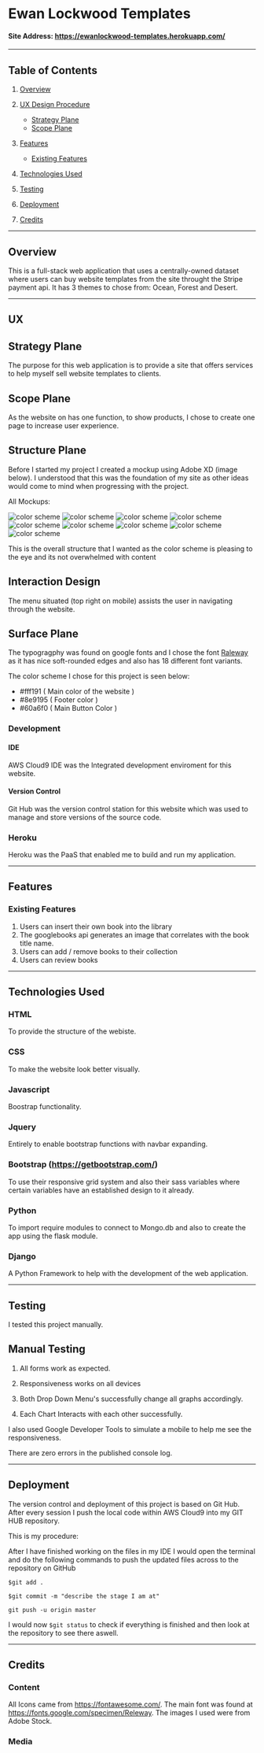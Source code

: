 # Ewan Lockwood Templates

#### Site Address: https://ewanlockwood-templates.herokuapp.com/

-----

## Table of Contents

1. [Overview](#overview)

2. [UX Design Procedure](#ux)
    - [Strategy Plane](#strategy-plane)
    - [Scope Plane](#scope-plane)

3. [Features](#features)
    - [Existing Features](#existing-features)
    
4. [Technologies Used](#technologies-used)

5. [Testing](#testing)

6. [Deployment](#deployment)

7. [Credits](#credits)

-----

## Overview

This is a full-stack web application that uses a centrally-owned dataset where
users can buy website templates from the site throught the Stripe payment api. It
has 3 themes to chose from: Ocean, Forest and Desert.

-----


## UX

## Strategy Plane

The purpose for this web application is to provide a site that offers services to
help myself sell website templates to clients.

## Scope Plane

As the website on has one function, to show products, I chose to create one page to
increase user experience.

## Structure Plane

Before I started my project I created a mockup using Adobe XD (image below). I understood that this was the foundation of my
site as other ideas would come to mind when progressing with the project.

All Mockups:

<img src="static/assets/adobe_ux/iPhone 6-7-8 – Book – 1.png" alt="color scheme"/>
<img src="static/assets/adobe_ux/iPhone 6-7-8 – Book – 2.png" alt="color scheme"/>
<img src="static/assets/adobe_ux/iPhone 6-7-8 – Book – 3.png" alt="color scheme"/>
<img src="static/assets/adobe_ux/iPhone 6-7-8 Book.png" alt="color scheme"/>
<img src="static/assets/adobe_ux/iPhone 6-7-8 – Library.png" alt="color scheme"/>
<img src="static/assets/adobe_ux/iPhone 6-7-8 – Menu close.png" alt="color scheme"/>
<img src="static/assets/adobe_ux/iPhone 6-7-8 – Menu open.png" alt="color scheme"/>
<img src="static/assets/adobe_ux/iPhone 6-7-8 – search.png" alt="color scheme"/>
<img src="static/assets/adobe_ux/iPhone 6-7-8 – Signup.png" alt="color scheme"/>


This is the overall structure that I wanted as the color scheme is pleasing to the eye and its not overwhelmed with content

## Interaction Design

The menu situated (top right on mobile) assists the user in navigating through the website.

## Surface Plane

The typogragphy was found on google fonts and I chose the font <a href="https://fonts.google.com/specimen/Raleway">Raleway</a> as it
has nice soft-rounded edges and also has 18 different font variants.

The color scheme I chose for this project is seen below:

 - #fff191 ( Main color of the website )
 - #8e9195 ( Footer color )
 - #60a6f0 ( Main Button Color )

### Development

#### IDE
AWS Cloud9 IDE was the Integrated development enviroment for this website.

#### Version Control
Git Hub was the version control station for this website which was used to manage and store versions of the source code.

### Heroku 
Heroku was the PaaS that enabled me to build and run my application.

-----
## Features


### Existing Features

 1. Users can insert their own book into the library
 2. The googlebooks api generates an image that correlates with the book title name.
 2. Users can add / remove books to their collection
 3. Users can review books

-----

## Technologies Used


### HTML
To provide the structure of the webiste.

### CSS
To make the website look better visually.

### Javascript
Boostrap functionality.

### Jquery
Entirely to enable bootstrap functions with navbar expanding.

### Bootstrap (https://getbootstrap.com/)
To use their responsive grid system and also their sass variables where certain variables have an established design to it already.

### Python
To import require modules to connect to Mongo.db and also to create the app using the flask module.

### Django
A Python Framework to help with the development of the web application.

-----

## Testing

I tested this project manually.

## Manual Testing

1. All forms work as expected.

2. Responsiveness works on all devices

3. Both Drop Down Menu's successfully change all graphs accordingly.

4. Each Chart Interacts with each other successfully.

I also used Google Developer Tools to simulate a mobile to help me see the responsiveness.

There are zero errors in the published console log.

-----

## Deployment

The version control and deployment of this project is based on Git Hub. After every session I push the local code within AWS Cloud9 into my GIT HUB repository.


This is my procedure: 

After I have finished working on the files in my IDE I would open the terminal and do the following commands to push the updated files across to the repository on GitHub

``` $git add . ```

```$git commit -m "describe the stage I am at"```

```git push -u origin master```

I would now ```$git status``` to check if everything is finished and then look at the repository to see there aswell.

-----

## Credits
### Content
All Icons came from https://fontawesome.com/.
The main font was found at https://fonts.google.com/specimen/Releway.
The images I used were from Adobe Stock.
### Media